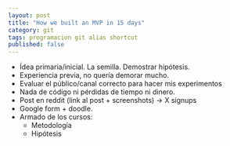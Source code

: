 ```yaml
---
layout: post
title: "How we built an MVP in 15 days"
category: git
tags: programacion git alias shortcut
published: false
---
```


* Ídea primaria/inicial. La semilla. Demostrar hipótesis.
* Experiencia previa, no quería demorar mucho.
* Evaluar el público/canal correcto para hacer mis experimentos
* Nada de código ni pérdidas de tiempo ni dinero.
* Post en reddit (link al post + screenshots) -> X signups
* Google form + doodle.
* Armado de los cursos:
  * Metodología
  * Hipótesis